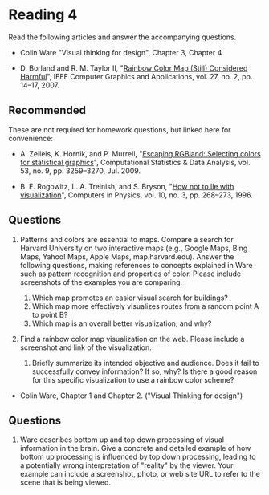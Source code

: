 # Reading 4

Read the following articles and answer the accompanying questions.

* Colin Ware "Visual thinking for design", Chapter 3, Chapter 4

* D. Borland and R. M. Taylor II, "[Rainbow Color Map (Still) Considered
  Harmful][1]", IEEE Computer Graphics and Applications, vol. 27, no. 2, pp.
  14–17, 2007.

[1]: cdn://excerpts/w4/Borland_Rainbow_Color_Map.pdf

## Recommended

These are not required for homework questions, but linked here for convenience:

* A. Zeileis, K. Hornik, and P. Murrell, "[Escaping RGBland: Selecting colors
  for statistical graphics][2]", Computational Statistics & Data Analysis, vol.
  53, no. 9, pp. 3259–3270, Jul. 2009.

* B. E. Rogowitz, L. A. Treinish, and S. Bryson, "[How not to lie with
  visualization][3]", Computers in Physics, vol. 10, no. 3, pp. 268–273, 1996.

[2]: cdn://excerpts/w4/Zeileis_Escaping_RGBland.pdf
[3]: cdn://excerpts/w4/Rogowitz_How_not_to_lie.pdf

## Questions

1. Patterns and colors are essential to maps. Compare a search for Harvard University on two interactive maps (e.g., Google Maps, Bing Maps, Yahoo! Maps, Apple Maps, map.harvard.edu). Answer the following questions, making references to concepts explained in Ware such as pattern recognition and properties of color. Please include screenshots of the examples you are comparing.

    1. Which map promotes an easier visual search for buildings?
    2. Which map more effectively visualizes routes from a random point A to point B?
    3. Which map is an overall better visualization, and why? 

2. Find a rainbow color map visualization on the web. Please include a screenshot and link of the visualization.

    1. Briefly summarize its intended objective and audience. Does it fail to successfully convey information? If so, why? Is there a good reason for this specific visualization to use a rainbow color scheme?


	
* Colin Ware, Chapter 1 and Chapter 2. ("Visual Thinking for design")



## Questions

1. Ware describes bottom up and top down processing of visual information in the brain. Give a concrete and detailed example of how bottom up processing is influenced by top down processing, leading to a potentially wrong interpretation of "reality" by the viewer. Your example can include a screenshot, photo, or web site URL to refer to the scene that is being viewed.
